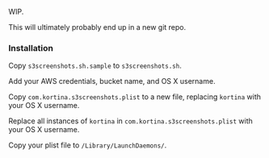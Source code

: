 WIP.

This will ultimately probably end up in a new git repo.

### Installation

Copy `s3screenshots.sh.sample` to `s3screenshots.sh`.

Add your AWS credentials, bucket name, and OS X username.

Copy `com.kortina.s3screenshots.plist` to a new file, replacing `kortina` with your OS X username.

Replace all instances of `kortina` in `com.kortina.s3screenshots.plist` with your OS X username.

Copy your plist file to `/Library/LaunchDaemons/`.


